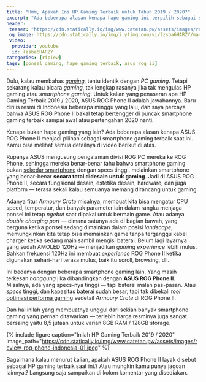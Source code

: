 ```yaml
---
title: "Hmm, Apakah Ini HP Gaming Terbaik untuk Tahun 2019 / 2020?"
excerpt: "Ada beberapa alasan kenapa hape gaming ini terpilih sebagai smartphone gaming terbaik saat ini."
header:
 teaser: "https://cdn.statically.io/img/www.catetan.pw/assets/images/review-rog-phone-indonesia-01.jpeg"
 og_image: https://cdn.statically.io/img/i.ytimg.com/vi/lzsba6HARZY/maxresdefault.jpg
 video:
  provider: youtube
  id: lzsba6HARZY
categories: [ripiew]
tags: [ponsel gaming, hape gaming terbaik, asus rog ii]
---
```

Dulu, kalau membahas _[gaming](/game/rekomendasi-5-game-offline-android-terbaik-akhir-tahun-2019/)_, tentu identik dengan _PC gaming_. Tetapi sekarang kalau bicara _gaming_, tak lengkap rasanya jika tak mengulas HP gaming atau _smartphone gaming_. Untuk kalian yang penasaran apa HP Gaming Terbaik 2019 / 2020, ASUS ROG Phone II adalah jawabannya. Baru dirilis resmi di Indonesia beberapa minggu yang lalu, dan saya percaya bahwa ASUS ROG Phone II bakal tetap bertengger di puncak smartphone gaming terbaik sampai awal atau pertengahan 2020 nanti.

Kenapa bukan hape gaming yang lain? Ada beberapa alasan kenapa ASUS ROG Phone II menjadi pilihan sebagai smartphone gaming terbaik saat ini. Kamu bisa melihat semua detailnya di video berikut di atas.

Rupanya ASUS mengusung pengalaman divisi ROG PC mereka ke ROG Phone, sehingga mereka benar-benar tahu bahwa smartphone gaming bukan [sekedar smartphone](/ripiew/redmi-note-8-pro-layak-beli-asal-tidak-gaib/) dengan specs tinggi, melainkan smartphone yang benar-benar **secara total didesain untuk gaming**. Jadi di ASUS ROG Phone II, secara fungsional desain, estetika desain, hardware, dan juga platform — terasa sekali kalau semuanya memang dirancang untuk gaming.

Adanya fitur _Armoury Crate_ misalnya, membuat kita bisa mengatur CPU speed, temperatur, dan banyak parameter lain dalam rangka menjaga ponsel ini tetap _ngebut_ saat dipakai untuk bermain game. Atau adanya _double charging port_ — dimana satunya ada di bagian bawah, yang berguna ketika ponsel sedang dimainkan dalam posisi _landscape_, memungkinkan kita tetap bisa memainkan game tanpa terganggu kabel charger ketika sedang main sambil mengisi baterai. Belum lagi layarnya yang sudah AMOLED 120Hz — menjadikan _gaming experience_ lebih mulus. Bahkan frekuensi 120Hz ini membuat _experience_ ROG Phone II ketika digunakan sehari-hari terasa mulus, baik itu scroll, browsing, dll.

Ini bedanya dengan beberapa smartphone gaming lain. Yang masih terkesan _nanggung_ jika dibandingkan dengan **ASUS ROG Phone II**. Misalnya, ada yang specs-nya tinggi — tapi baterai malah pas-pasan. Atau _specs_ tinggi, dan kapasitas baterai sudah besar, tapi tak dibekali [_tool_ optimasi performa gaming](/aplikasi/gamers-gltool-pro-with-game-turbo-game-tuner/) sedetail _Armoury Crate_ di ROG Phone II.

Dan hal inilah yang membuatnya unggul dari sekian banyak smartphone gaming yang pernah ditawarkan — terlebih harga resminya juga sangat bersaing yaitu 8,5 jutaan untuk varian 8GB RAM / 128GB storage.

{% include figure caption="Inilah HP Gaming Terbaik 2019 / 2020" image_path="https://cdn.statically.io/img/www.catetan.pw/assets/images/review-rog-phone-indonesia-01.jpeg" %}

Bagaimana kalau menurut kalian, apakah ASUS ROG Phone II layak disebut sebagai HP gaming terbaik saat ini.? Atau mungkin kamu punya jagoan lainnya.? Langsung saja sampaikan di kolom komentar yang disediakan.
